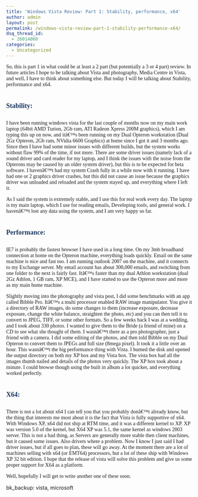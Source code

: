 ```yaml
---
title: 'Windows Vista Review: Part 1: Stability, performance, x64'
author: admin
layout: post
permalink: /windows-vista-review-part-1-stability-performance-x64/
dsq_thread_id:
  - 26014860
categories:
  - Uncategorized
---
```

<p class=MsoNormal><span><font face=Calibri>So, this is part 1 in what could be at least a 2 part (but potentially a 3 or 4 part) review. In future articles I hope to be talking about Vista and photography, Media Centre in Vista, and well, I have to think about something else. But today I will be talking about Stability, performance and x64.</font></span></p> 

# <span><font face=Calibri color=#17365d size=4>Stability:</font></span><p class=MsoNormal>

<span><font face=Calibri>I have been running windows vista for the last couple of months now on my main work laptop (64bit AMD Turion, 2Gb ram, ATI Radeon Xpress 200M graphics), which I am typing this up on now, and it&acirc;&euro;&trade;s been running on my Dual Opteron workstation (Dual 2Gz Opteron, 2Gb ram, NVidia 6600 Graphics) at home since I got it and 3 months ago. Since then I have had some minor issues with different builds, but the system works without flaw 99% of the time, if not more. There are some driver issues (namely lack of a sound driver and card reader for my laptop, and I think the issues with the noise from the Opterons may be caused by an older system driver), but this is to be expected for beta software. I haven&acirc;&euro;&trade;t had my system Crash fully in a while now with it running. I have had one or 2 graphics driver crashes, but this did not cause an issue because the graphics driver was unloaded and reloaded and the system stayed up, and everything where I left it. </font></span></p> <p class=MsoNormal><span><font face=Calibri>As I said the system is extremely stable, and I use this for real work every day. The laptop is my main laptop, which I use for reading emails, Developing tools, and general work. I haven&acirc;&euro;&trade;t lost any data using the system, and I am very happy so far.</font></span></p> 

# <span><font face=Calibri color=#17365d size=4>Performance:</font></span><p class=MsoNormal>

<span><font face=Calibri>IE7 is probably the fastest browser I have used in a long time. On my 3mb broadband connection at home on the Opteron machine, everything loads quickly. Email on the same machine is nice and fast too. I am running outlook 2007 on the machine, and it connects to my Exchange server. My email account has about 300,000 emails, and switching from one folder to the next is fairly fast. It&acirc;&euro;&trade;s faster than my dual Athlon workstation (dual 2Gz Athlon, 1 GB ram, XP MCE), and I have started to use the Opteron more and more as my main home machine.<span>&nbsp; </span></font></span></p> <p class=MsoNormal><span><font face=Calibri>Slightly moving into the photography and vista post, I did some benchmarks with an app called Bibble Pro. It&acirc;&euro;&trade;s a multi processor enabled RAW image manipulator. You give it a directory of RAW images, do some changes to them (increase exposure, decrease exposure, change the white balance, straighten the photo, etc) and you can then tell it to convert to JPEG, TIFF, or some other formats. So a few weeks back I was at a wedding, and I took about 330 photos. I wanted to give them to the Bride (a friend of mine) on a CD to see what she thought of them. I wasn&acirc;&euro;&trade;t there as a pro photographer, just a friend with a camera. I did some editing of the photos, and then told Bibble on my Dual Opteron to convert them to JPEGs and full size (8mega pixel). It took it a little over an hour. This wasn&acirc;&euro;&trade;t the big performance thing with Vista. I burned the disk and opened the output directory on both my XP box and my Vista box. The vista box had all the images thumb nailed and details of the photos very quickly. The XP box took about a minute. I could browse though using the built in album a lot quicker, and everything worked perfectly.</font></span></p> 

# <span><font face=Calibri color=#17365d size=4>X64:</font></span><p class=MsoNormal>

<span><font face=Calibri>There is not a lot about x64 I can tell you that you probably don&acirc;&euro;&trade;t already know, but the thing that interests me most about it is the fact that Vista is fully supportive of x64. With Windows XP, x64 did not ship at RTM time, and it was a different kernel to XP. XP was version 5.0 of the kernel, but X64 XP was 5.1, the same kernel as windows 2003 server. This is not a bad thing, as Servers are generally more stable then client machines, but it caused some issues. Also drivers where a problem. Now I know I just said I had driver issues, but if all goes to plan, these will go away. At the moment there are a lot of machines selling with x64 (or EMT64) processors, but a lot of these ship with Windows XP 32 bit edition. I hope that the release of vista will solve this problem and give us some proper support for X64 as a platform. </font></span></p> <p class=MsoNormal><span><font face=Calibri>Well, hopefully I will get to write another one of these soon. </font></span></p> 

bk_backup: vista, microsoft